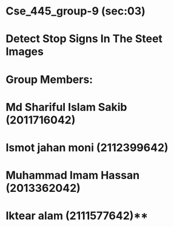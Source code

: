 # Cse_445_group-9 (sec:03)
# Detect Stop Signs In The Steet Images
# Group Members:
# Md Shariful Islam Sakib (2011716042)
# Ismot jahan moni (2112399642)
# Muhammad Imam Hassan (2013362042)
# Iktear alam (2111577642)**
